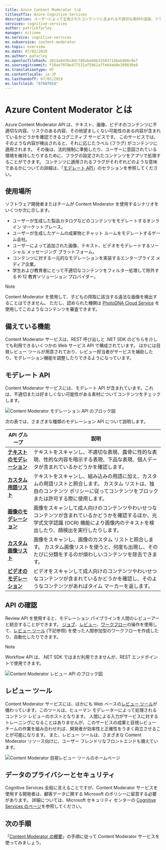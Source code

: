 ```yaml
---
title: Azure Content Moderator とは
titlesuffix: Azure Cognitive Services
description: ユーザーによって生成されたコンテンツに含まれる不適切な素材の追跡、フラグ設定、評価、フィルタリングを Content Moderator を使用して行う方法について説明します。
services: cognitive-services
author: patrickfarley
manager: nitinme
ms.service: cognitive-services
ms.subservice: content-moderator
ms.topic: overview
ms.date: 07/03/2019
ms.author: pafarley
ms.openlocfilehash: d814a943bc8dc789abe84b33583714beb998c0ef
ms.sourcegitcommit: f10ae7078e477531af5b61a7fe64ab0e389830e8
ms.translationtype: HT
ms.contentlocale: ja-JP
ms.lasthandoff: 07/05/2019
ms.locfileid: "67607014"
---
```

# <a name="what-is-azure-content-moderator"></a>Azure Content Moderator とは

Azure Content Moderator API は、テキスト、画像、ビデオのコンテンツに不適切な内容、リスクのある内容、その他望ましくない可能性のある内容が含まれているかどうかを確認できるコグニティブ サービスです。 このサービスでは、そのような内容が検出されると、それに応じたラベル (フラグ) がコンテンツに適用されます。 その後は、法的規制に準拠したり、ユーザーに意図されている環境を維持したりするために、フラグの設定されたコンテンツをアプリで処理することができます。 コンテンツに適用されるフラグがそれぞれどのような意味であるかについての詳細は、「[モデレート API](#moderation-apis)」のセクションを参照してください。

## <a name="where-it-is-used"></a>使用場所

ソフトウェア開発者またはチームが Content Moderator を使用するシナリオをいくつか次に示します。

- ユーザーが生成した製品カタログなどのコンテンツをモデレートするオンライン マーケットプレース。
- ユーザーが生成したゲームの成果物とチャット ルームをモデレートするゲーム会社。
- ユーザーによって追加された画像、テキスト、ビデオをモデレートするソーシャル メッセージング プラットフォーム。
- コンテンツに対する一元的なモデレーションを実装するエンタープライズ メディア企業。
- 学生および教育者にとって不適切なコンテンツをフィルター処理して除外する K-12 教育ソリューション プロバイダー。

> [!NOTE]
> Content Moderator を使用して、子どもの搾取に該当する違法な画像を検出することはできません。 ただし、認められた機関は [PhotoDNA Cloud Service](https://www.microsoft.com/photodna "Microsoft PhotoDNA Cloud Service") を使用してこのようなコンテンツを審査できます。

## <a name="what-it-includes"></a>備えている機能

Content Moderator サービスは、REST 呼び出しと .NET SDK のどちらを介しても利用できるいくつかの Web サービス API で構成されています。 ほかには目視レビュー ツールが用意されており、レビュー担当者がサービスを補助したり、モデレーション機能を調整したりできるようになっています。

## <a name="moderation-apis"></a>モデレート API

Content Moderator サービスには、モデレート API が含まれています。これは、不適切または好ましくない可能性がある素材についてコンテンツをチェックします。

![Content Moderator モデレーション API のブロック図](images/content-moderator-mod-api.png)

次の表では、さまざまな種類のモデレーション API について説明します。

| API グループ | 説明 |
| ------ | ----------- |
|[**テキストのモデレーション**](text-moderation-api.md)| テキストをスキャンし、不適切な表現、露骨に性的な表現、性的な内容を暗示する表現、下品な表現、個人データが含まれているかどうかを確認します。|
|[**カスタム用語リスト**](try-terms-list-api.md)| テキストをスキャンし、組み込みの用語に加え、カスタムの用語リストと照合します。 カスタム リストは、独自のコンテンツ ポリシーに従ってコンテンツをブロックまたは許可する際に使用します。|  
|[**画像のモデレーション**](image-moderation-api.md)| 画像をスキャンして成人向けのコンテンツやわいせつなコンテンツが含まれているかどうかを確認するほか、光学式文字認識 (OCR) 機能により画像内のテキストを検出したり、顔検出を実行したりします。|
|[**カスタム画像リスト**](try-image-list-api.md)| 画像をスキャンし、画像のカスタム リストと照合します。 カスタム画像リストを使うと、何度も出現し、そのたびに分類をするのが煩わしいコンテンツを除去できます。|
|[**ビデオのモデレーション**](video-moderation-api.md)| ビデオをスキャンして成人向けのコンテンツやわいせつなコンテンツが含まれているかどうかを確認し、そのようなコンテンツがあればタイム マーカーを返します。|

## <a name="review-apis"></a>API の確認

Review API を使用すると、モデレーション パイプラインを人間のレビューアーと統合することができます。 [ジョブ](review-api.md#jobs)、[レビュー](review-api.md#reviews)、[ワークフロー](review-api.md#workflows)の操作を使用して、[レビュー ツール](#the-review-tool) (下記参照) を使った人間参加型のワークフローを作成したり、自動化したりできます。

> [!NOTE]
> Workflow API は、.NET SDK ではまだ利用できませんが、REST エンドポイントで使用できます。

![Content Moderator レビュー API のブロック図](images/content-moderator-rev-api.png)

## <a name="the-review-tool"></a>レビュー ツール

Content Moderator サービスには、ほかにも Web ベースの[レビュー ツール](Review-Tool-User-Guide/human-in-the-loop.md)が備わっています。このツールは、ヒューマン モデレーターによって処理されるコンテンツ レビューのホストとなります。 人間による入力がサービスに対するトレーニングになることはありませんが、このサービスの成果と目視レビュー チームの作業を組み合わせれば、開発者が効率性と正確性をうまく両立させることが可能になります。 また、レビュー ツールは、さまざまな Content Moderator リソース向けに、ユーザー フレンドリなフロントエンドも備えています。

![Content Moderator 目視レビュー ツールのホームページ](images/homepage.PNG)

## <a name="data-privacy-and-security"></a>データのプライバシーとセキュリティ

Cognitive Services 全般に言えることですが、Content Moderator サービスを使用する開発者は、顧客データに関する Microsoft のポリシーに留意する必要があります。 詳細については、Microsoft セキュリティ センターの [Cognitive Services のページ](https://www.microsoft.com/trustcenter/cloudservices/cognitiveservices)を参照してください。

## <a name="next-steps"></a>次の手順

「[Content Moderator の概要](quick-start.md)」の手順に従って Content Moderator サービスを使ってみましょう。